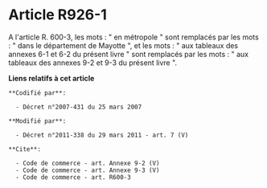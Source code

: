 # Article R926-1

A l'article R. 600-3, les mots : " en métropole " sont remplacés par les mots : " dans le département de Mayotte ", et les
mots : " aux tableaux des annexes 6-1 et 6-2 du présent livre " sont remplacés par les mots : " aux tableaux des annexes 9-2
et 9-3 du présent livre ".

**Liens relatifs à cet article**

	**Codifié par**:

	  - Décret n°2007-431 du 25 mars 2007

	**Modifié par**:

	  - Décret n°2011-338 du 29 mars 2011 - art. 7 (V)

	**Cite**:

	  - Code de commerce - art. Annexe 9-2 (V)
	  - Code de commerce - art. Annexe 9-3 (V)
	  - Code de commerce - art. R600-3
